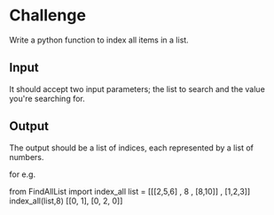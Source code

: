 # Challenge
Write a python function to index all items in a list. 

## Input
 It should accept two input parameters; the list to search and the value you're searching for. 

## Output
The output should be a list of indices, each represented by a list of numbers.

for e.g. 

from FindAllList import index_all
list = [[[2,5,6] , 8 , [8,10]] , [1,2,3]]
index_all(list,8)
[[0, 1], [0, 2, 0]]
